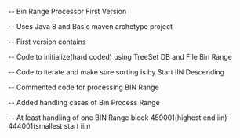 -- Bin Range Processor First Version

-- Uses Java 8 and Basic maven archetype project

-- First version contains

   -- Code to initialize(hard coded) using TreeSet DB and File Bin Range

   -- Code to iterate and make sure sorting is by Start IIN Descending

   -- Commented code for processing BIN Range

-- Added handling cases of Bin Process Range

   -- At least handling of one BIN Range block 459001(highest end iin) - 444001(smallest start iin)

